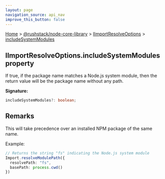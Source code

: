 ```yaml
---
layout: page
navigation_source: api_nav
improve_this_button: false
---
```



[Home](./index.md) &gt; [@rushstack/node-core-library](./node-core-library.md) &gt; [IImportResolveOptions](./node-core-library.iimportresolveoptions.md) &gt; [includeSystemModules](./node-core-library.iimportresolveoptions.includesystemmodules.md)

## IImportResolveOptions.includeSystemModules property

If true, if the package name matches a Node.js system module, then the return value will be the package name without any path.

<b>Signature:</b>

```typescript
includeSystemModules?: boolean;
```

## Remarks

This will take precedence over an installed NPM package of the same name.

Example:

```ts
// Returns the string "fs" indicating the Node.js system module
Import.resolveModulePath({
  resolvePath: "fs",
  basePath: process.cwd()
})

```

